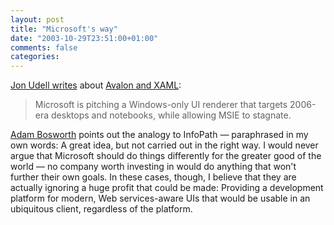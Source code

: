 ```yaml
---
layout: post
title: "Microsoft's way"
date: "2003-10-29T23:51:00+01:00"
comments: false
categories: 
---
```


<p><a href="http://weblog.infoworld.com/udell/2003/10/28.html">Jon Udell writes</a> about <a href="http://msdn.microsoft.com/longhorn/default.aspx?pull=/msdnmag/issues/04/01/Avalon/default.aspx">Avalon and XAML</a>:
</p><p>
</p><blockquote>
Microsoft is pitching a Windows-only UI renderer that targets 2006-era desktops and notebooks, while allowing MSIE to stagnate.
</blockquote>
<p><a href="http://www.adambosworth.net/archives/000012.html">Adam Bosworth</a> points out the analogy to InfoPath &mdash; paraphrased in my own words: A great idea, but not carried out in the right way.  I would never argue that Microsoft should do things differently for the greater good of the world &mdash; no company worth investing in would do anything that won't further their own goals. In these cases, though, I believe that they are actually ignoring a huge profit that could be made: Providing a development platform for modern, Web services-aware UIs that would be usable in an ubiquitous client, regardless of the platform.</p>

